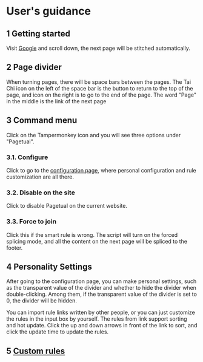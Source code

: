 # User's guidance
## 1 Getting started
Visit [Google](https://www.google.com/search?q=pagetual) and scroll down, the next page will be stitched automatically.

## 2 Page divider
When turning pages, there will be space bars between the pages. The Tai Chi icon on the left of the space bar is the button to return to the top of the page, and icon on the right is to go to the end of the page. The word "Page" in the middle is the link of the next page

## 3 Command menu
Click on the Tampermonkey icon and you will see three options under "Pagetual".
### 3.1. Configure
Click to go to the [configuration page](https://github.com/hoothin/UserScripts/tree/master/Pagetual), where personal configuration and rule customization are all there.
### 3.2. Disable on the site
Click to disable Pagetual on the current website.
### 3.3. Force to join
Click this if the smart rule is wrong. The script will turn on the forced splicing mode, and all the content on the next page will be spliced ​​to the footer.

## 4 Personality Settings
After going to the configuration page, you can make personal settings, such as the transparent value of the divider and whether to hide the divider when double-clicking. Among them, if the transparent value of the divider is set to 0, the divider will be hidden.

You can import rule links written by other people, or you can just customize the rules in the input box by yourself. The rules from link support sorting and hot update. Click the up and down arrows in front of the link to sort, and click the update time to update the rules.

## 5 [Custom rules](/en/rule.html)